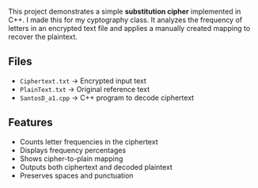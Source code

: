 This project demonstrates a simple **substitution cipher** implemented in C++. I made this for my cyptography class. 
It analyzes the frequency of letters in an encrypted text file and applies a manually created mapping to recover the plaintext.

## Files
- `Ciphertext.txt` → Encrypted input text
- `PlainText.txt` → Original reference text
- `SantosD_a1.cpp` → C++ program to decode ciphertext

## Features
- Counts letter frequencies in the ciphertext
- Displays frequency percentages
- Shows cipher-to-plain mapping
- Outputs both ciphertext and decoded plaintext
- Preserves spaces and punctuation
